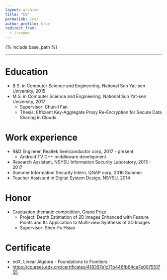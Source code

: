 ```yaml
---
layout: archive
title: "CV"
permalink: /cv/
author_profile: true
redirect_from:
  - /resume
---
```


{% include base_path %}

---

Education
======
* B.S. in Computer Science and Engineering, National Sun Yat-sen University, 2015
* M.S. in Computer Science and Engineering, National Sun Yat-sen University, 2017
  * Supervisor: Chun-I Fan
  * Thesis: Efficient Key-Aggregate Proxy Re-Encryption for Secure Data Sharing in Clouds

Work experience
======
* R&D Engineer, Realtek Semiconductor corp, 2017 - present
  * Android TV C++ middleware develepment
* Research Assistant, NSYSU Information Security Laboratory, 2015 - 2017 
* Summer Information Security Intern, QNAP corp, 2016 Summer
* Teacher Assistant in Digital System Design, NSYSU, 2014

Honor
======
* Graduation thematic competition, Grand Prize
  * Project: Depth Estimation of 2D Images Enhanced with Feature Points and Its Application to Multi-view Synthesis of 3D Images
  * Supervisor: Shen-Fu Hsiao
  
Certificate
======
* edX, Linear Algebra - Foundations to Frontiers
* https://courses.edx.org/certificates/418357e1c71b446fb64ca7e007551755


